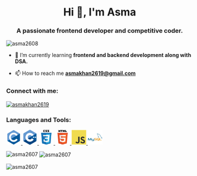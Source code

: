 <h1 align="center">Hi 👋, I'm Asma</h1>
<h3 align="center">A passionate frontend developer and competitive coder.</h3>

<p align="left"> <img src="https://komarev.com/ghpvc/?username=asma2607&label=Profile%20views&color=0e75b6&style=flat" alt="asma2608" /> </p>

- 🌱 I’m currently learning **frontend and backend development along with DSA.**

- 📫 How to reach me **asmakhan2619@gmail.com**

<h3 align="left">Connect with me:</h3>
<p align="left">
<a href="https://leetcode.com/asmakhan2619/" target="blank"><img align="center" src="https://raw.githubusercontent.com/rahuldkjain/github-profile-readme-generator/master/src/images/icons/Social/leet-code.svg" alt="asmakhan2619" height="30" width="40" /></a>
</p>

<h3 align="left">Languages and Tools:</h3>
<p align="left"> <a href="https://www.cprogramming.com/" target="_blank" rel="noreferrer"> <img src="https://raw.githubusercontent.com/devicons/devicon/master/icons/c/c-original.svg" alt="c" width="40" height="40"/> </a> <a href="https://www.w3schools.com/cpp/" target="_blank" rel="noreferrer"> <img src="https://raw.githubusercontent.com/devicons/devicon/master/icons/cplusplus/cplusplus-original.svg" alt="cplusplus" width="40" height="40"/> </a> <a href="https://www.w3schools.com/css/" target="_blank" rel="noreferrer"> <img src="https://raw.githubusercontent.com/devicons/devicon/master/icons/css3/css3-original-wordmark.svg" alt="css3" width="40" height="40"/> </a> <a href="https://www.w3.org/html/" target="_blank" rel="noreferrer"> <img src="https://raw.githubusercontent.com/devicons/devicon/master/icons/html5/html5-original-wordmark.svg" alt="html5" width="40" height="40"/> </a> <a href="https://developer.mozilla.org/en-US/docs/Web/JavaScript" target="_blank" rel="noreferrer"> <img src="https://raw.githubusercontent.com/devicons/devicon/master/icons/javascript/javascript-original.svg" alt="javascript" width="40" height="40"/> </a> <a href="https://www.mysql.com/" target="_blank" rel="noreferrer"> <img src="https://raw.githubusercontent.com/devicons/devicon/master/icons/mysql/mysql-original-wordmark.svg" alt="mysql" width="40" height="40"/> </a> </p>

<p><img align="left" src="https://github-readme-stats.vercel.app/api/top-langs?username=asma2607&show_icons=true&locale=en&layout=compact" alt="asma2607" /></p>

<p>&nbsp;<img align="center" src="https://github-readme-stats.vercel.app/api?username=asma2607&show_icons=true&locale=en" alt="asma2607" /></p>

<p><img align="center" src="https://github-readme-streak-stats.herokuapp.com/?user=asma2607&" alt="asma2607" /></p>
